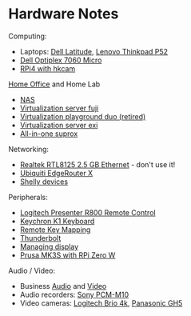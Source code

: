 # Hardware Notes

Computing:

* Laptops: [Dell Latitude](latitude.html), [Lenovo Thinkpad P52](thinkpad.html)
* [Dell Optiplex 7060 Micro](optiplex7060micro.html)
* [RPi4 with hkcam](rpi4-hkcam.html)

[Home Office](/2021/01/01/home-office.html) and Home Lab

* [NAS](nas/)
* [Virtualization server fuji](fuji/)
* [Virtualization playground duo (retired)](duo/)
* [Virtualization server exi](exi/)
* [All-in-one suprox](suprox/)

Networking:

* [Realtek RTL8125 2.5 GB Ethernet](network-r8125.html) - don't use it!
* [Ubiquiti EdgeRouter X](ubiquiti.html)
* [Shelly devices](shelly/)

Peripherals:
* [Logitech Presenter R800 Remote Control](remote.html)
* [Keychron K1 Keyboard](keyboard.html)
* [Remote Key Mapping](remote.html)
* [Thunderbolt](thunderbolt.html)
* [Managing display](display.html)
* [Prusa MK3S with RPi Zero W](prusa-mk3s-rpi0w/)

Audio / Video:

* Business [Audio](business-audio.html) and [Video](business-video.html)
* Audio recorders: [Sony PCM-M10](sony-pcm-m10.html)
* Video cameras: [Logitech Brio 4k](brio.html),
[Panasonic GH5](panasonic-gh5.html)
